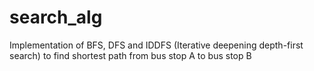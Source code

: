 # search_alg
 Implementation of BFS, DFS and IDDFS (Iterative deepening depth-first search) to find shortest path from bus stop A to bus stop B
